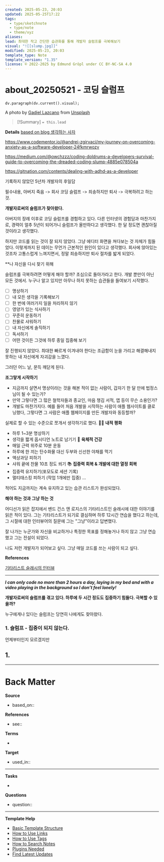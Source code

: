 ```yaml
---
created: 2025-05-23, 20:03
updated: 2025-05-25T17:22
tags:
  - type/sketchnote
  - type/note
  - theme/xyz
aliases: 
lead: 최대한 작고 간단한 습관화를 통해 개발자 슬럼프를 극복해보기
visual: "![[slump.jpg]]"
modified: 2025-05-23, 20:03
template_type: Note
template_version: "1.35"
license: © 2022-2025 by Edmund Gröpl under CC BY-NC-SA 4.0
---
```

<!--  See "Template Help" below for using properties -->

# about_20250521 - 코딩 슬럼프
<!--  Clear and descriptive title -->

<!-- My sketchnote if available -->
```dataviewjs 
dv.paragraph(dv.current().visual);
```

A photo by [Gadiel Lazcano](https://unsplash.com/@gadiellv) from [Unsplash](https://unsplash.com/)

>

<!--  Most essential idea from "lead"-key  in properties section -->

> [!Summary]
> `= this.lead`

**Details**
[based on blog 생각하는 사자](https://m.blog.naver.com/PostView.naver?blogId=iampoohoo&logNo=222123065805&navType=by)

https://www.codementor.io/@andrei-zgirvaci/my-journey-on-overcoming-anxiety-as-a-software-developer-24fkmrwozv

https://medium.com/@owchzzz/coding-doldrums-a-developers-survival-guide-to-overcoming-the-dreaded-coding-slump-4885e078504a

https://gitnation.com/contents/dealing-with-adhd-as-a-developer

기록하지 않았던 5년차 개발자의 후일담

필수내용, 
아버지 죽음 -> 회사 코딩 슬럼프 -> 죄송하지만 퇴사 -> 극복하려고 하는 것.



**개발자로써의 슬럼프가 찾아왔다.**

아버지의 장례 이후로 코딩 슬럼프를 경험하고 있다. 다른 인터넷의 경험담과 마찬가지로, 경력이 얼추 5년이 되어가니 슬럼프가 올만하다고 생각했다. 한 달 정도면 괜찮아질 것이라고 생각했다.

하지만 코드를 읽는 것이 잘 되지 않았다. 그냥 에디터 화면을 쳐다보는 것 자체가 힘들었다. 이렇게까지 된 데이는 무언가 근본적인 원인이 있다고 생각했다. 회사에 앉아있는 것조차 고통스럽게 느껴지면서, 정말 죄송하지만 퇴사 절차를 밟게 되었다. 

**나 자신을 다시 찾기 위해

슬럼프를 극복하려면 어떻게 해야 할까? 초심으로 돌아가라고 한다. 개발 뿐만이 아닌 모든 것에서.
누구나 알고 있지만 아무나 하지 못하는 습관들을 들여보기 시작했다.

- [ ] 명상하기
- [ ] 내 모든 생각을 기록해보기
- [ ] 한 번에 여러가지 일을 처리하지 않기
- [ ] 영양가 있는 식사하기
- [ ] 꾸준히 운동하기
- [ ] 찬물로 샤워하기
- [ ] 내 자신에게 솔직하기
- [ ] 독서하기
- [ ] 어떤 것이든 그것에 하루 종일 집중해 보기

잘 진행되지 않았다. 최대한 빠르게 이겨내야 한다는 조급함이 눈을 가리고 해결해내지 못하는 내 자신에게 자괴감을 느꼈다.

그러던 어느 날, 문득 깨닫게 된다.

**조그맣게 시작하기**

- 지금까지 살면서 명상이라는 것을 해본 적이 없는 사람이, 갑자기 한 달 만에 법정스님이 될 수 있는가?
- 만약 그렇다면 그 많은 철학자들과 종교인, 마음 챙김 서적, 앱 등이 무슨 소용인가?
- 개발도 마찬가지다. 예를 들어 처음 개발을 시작하는 사람이 애플 웹사이트를 클로닝했다, 그렇다면 그 사람은 애플 웹페이지를 만든 개발자와 동등할까?

실제로 할 수 있는 수준으로 쪼개서 생각하기로 했다.
 🧘‍♂️ **내적 평화**
-  하루 1~3분 명상하기
-  생각을 짧게 옵시디언 노트로 남기기
 💪 **육체적 건강**
-  매일 근력 위주로 10분 운동
-  하루에 한 끼는 탄수화물 대신 두부와 신선한 야채를 먹기
-  액상과당 피하기
-  샤워 끝에 찬물 10초 정도 쐬기
 📚 **집중력 회복 & 개발에 대한 열정 회복**
-  집중력 유지하기(포모도로 세션 기록)
-  멀티태스킹 피하기 (작업 1개에만 집중)
...

적어도 지금까지는 계속 유지하고 있는 습관 리스트가 완성되었다.

**해야 하는 것과 그냥 하는 것**

어디선가 읽은 잡지에서 밴드 건스 앤 로지스의 기타리스트인 슬래시에 대한 이야기를 읽은 적이 있다. 그는 기타리스트가 되기로 결심하며 하루 12시간 연습을 했다고 하는데, 그 시절에 대한 인터뷰어의 질문에 그는 "그냥"이라고 답변했다.

잘 나가는 누군가와 자신을 비교하거나 특정한 목표를 정해놓거나 하지 않고 그냥 연습했고 그는 전설이 되었다. 

나도 저런 개발자가 되어보고 싶다. 그냥 매일 코드를 쓰는 사람이 되고 싶다.

**References**

[기타리스트 슬래시의 인터뷰](https://www.guitarplayer.com/players/i-sold-my-soul-to-the-guitar-slash-explains-how-he-got-started)





****

**_I can only code no more than 2 hours a day, laying in my bed and with a video playing in the background so I don’t feel lonely!_**

**개발자로써의 슬럼프를 겪고 있다. 하루에 두 시간 정도도 집중하기 힘들다. 극복할 수 있을까?**

누구에게나 있다는 슬럼프는 당연히 나에게도 찾아왔다.


### 1. 슬럼프 - 집중이 되지 않는다.

언제부터인지 모르겠지만


## 1. 


---
# Back Matter

**Source**
<!-- Always keep a link to the source- --> 
- based_on::

**References**
<!-- Links to pages not referenced in the content. see: [[related note]] because <reason> -->
- see:: 

**Terms**
<!-- Links to definition pages. -->
- 

**Target**
<!-- Link to project note or externaly published content. -->
- used_in::

---
**Tasks**
<!-- What remains to be done with this note? --> 
- 

**Questions**
<!-- What remains for you to consider? --> 
- question::

---
**Template Help**
<!-- Links to external help pages on GitHub. -->
- [Basic Template Structure](https://github.com/groepl/Obsidian-Templates#basic-template-structure)
- [How to Use Links](https://github.com/groepl/Obsidian-Templates#how-to-use-links)
- [How to Use Tags](https://github.com/groepl/Obsidian-Templates#how-to-use-tags)
- [How to Search Notes](https://github.com/groepl/Obsidian-Templates#how-to-search-notes)
- [Plugins Needed](https://github.com/groepl/Obsidian-Templates#obsidian-plugins-needed)
- [Find Latest Updates](https://github.com/groepl/Obsidian-Templates)